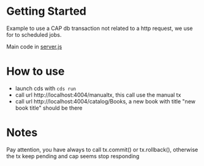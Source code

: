 # Getting Started

Example to use a CAP db transaction not related to a http request, we use for to scheduled jobs.

Main code in [server.js](srv/server.js#L3)

# How to use
- launch cds with `cds run`
- call url http://localhost:4004/manualtx, this call use the manual tx
- call url http://localhost:4004/catalog/Books, a new book with title "new book title" should be there

# Notes
Pay attention, you have always to call tx.commit() or tx.rollback(), otherwise the tx keep pending and cap seems stop responding
